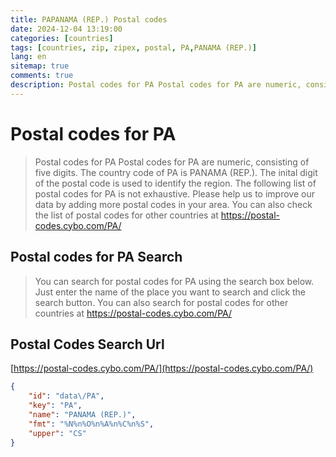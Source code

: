 ```yaml
---
title: PAPANAMA (REP.) Postal codes 
date: 2024-12-04 13:19:00
categories: [countries]
tags: [countries, zip, zipex, postal, PA,PANAMA (REP.)]
lang: en
sitemap: true
comments: true
description: Postal codes for PA Postal codes for PA are numeric, consisting of five digits. The country code of PA is PANAMA (REP.). The inital digit of the postal code is used to identify the region. The following list of postal codes for PA is not exhaustive. Please help us to improve our data by adding more postal codes in your area. You can also check the list of postal codes for other countries at https://postal-codes.cybo.com/PA/
---
```


# Postal codes for PA
> Postal codes for PA Postal codes for PA are numeric, consisting of five digits. The country code of PA is PANAMA (REP.). The inital digit of the postal code is used to identify the region. The following list of postal codes for PA is not exhaustive. Please help us to improve our data by adding more postal codes in your area. You can also check the list of postal codes for other countries at https://postal-codes.cybo.com/PA/

## Postal codes for PA Search 
> You can search for postal codes for PA using the search box below. Just enter the name of the place you want to search and click the search button. You can also search for postal codes for other countries at https://postal-codes.cybo.com/PA/

## Postal Codes Search Url

[https://postal-codes.cybo.com/PA/](https://postal-codes.cybo.com/PA/)
```json
{
    "id": "data\/PA",
    "key": "PA",
    "name": "PANAMA (REP.)",
    "fmt": "%N%n%O%n%A%n%C%n%S",
    "upper": "CS"
}
```
